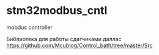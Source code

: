# stm32modbus_cntl
mobdus controller

Библиотека для работы сдатчиками даллас 
https://github.com/Mcublog/Control_bath/tree/master/Src
